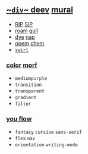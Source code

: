 ## [~`div`~ deev](index.html) [mural](https://webmural.com/deev)

* [RIP](https://webmural.com/jaguar) [SIP](https://webmural.com/ohm)
* [roam](https://webmural.com/nature) [gull](https://webmural.com/ol)
* [dye](https://webmural.com/cumin) [nap](https://webmural.com/taze)
* [opem](https://webmural.com/pome) [chem](https://webmural.com/crayon)
* [`swirl`](https://webmural.com/swirl)

### [color](deev.css) [morf](https://webmural.com/aya)

* `mediumpurple`
* `transition`
* `transparent`
* `gradient`
* `filter`

### [you flow](dela.css)

* `fantasy` `cursive` `sans-serif`
* `flex` `nav`
* `orientation` `writing-mode`